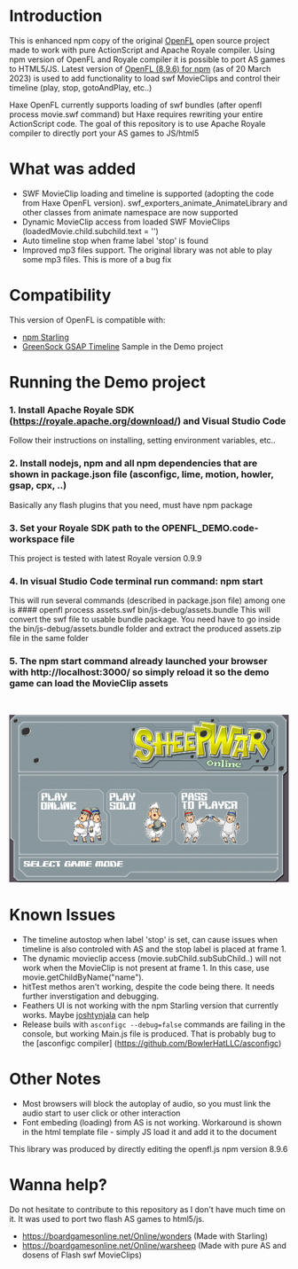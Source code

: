 <br />

Introduction
============

This is enhanced npm copy of the original [OpenFL](https://github.com/openfl/openfl) open source project made to work with pure ActionScript and Apache Royale compiler.
Using npm version of OpenFL and Royale compiler it is possible to port AS games to HTML5/JS.
Latest version of [OpenFL (8.9.6) for npm](https://www.npmjs.com/package/openfl) (as of 20 March 2023) is used to add functionality to load swf MovieClips and control their timeline (play, stop, gotoAndPlay, etc..)

Haxe OpenFL currently supports loading of swf bundles (after openfl process movie.swf command) but Haxe requires rewriting your entire ActionScript code.
The goal of this repository is to use Apache Royale compiler to directly port your AS games to JS/html5

What was added
==============

 * SWF MovieClip loading and timeline is supported (adopting the code from Haxe OpenFL version).
   swf_exporters_animate_AnimateLibrary and other classes from animate namespace are now supported
 * Dynamic MovieClip access from loaded SWF MovieClips (loadedMovie.child.subchild.text = '')
 * Auto timeline stop when frame label 'stop' is found
 * Improved mp3 files support. The original library was not able to play some mp3 files. This is more of a bug fix

 

Compatibility
=============

This version of OpenFL is compatible with:

 * [npm Starling](https://www.npmjs.com/package/starling)
 * [GreenSock GSAP Timeline](https://greensock.com/docs/v3/GSAP/Timeline) Sample in the Demo project
 
 
 

Running the Demo project
========================
### 1. Install Apache Royale SDK (https://royale.apache.org/download/) and Visual Studio Code
Follow their instructions on installing, setting environment variables, etc..

### 2. Install nodejs, npm and all npm dependencies that are shown in package.json file (asconfigc, lime, motion, howler, gsap, cpx, ..)
Basically any flash plugins that you need, must have npm package 
### 3. Set your Royale SDK path to the OPENFL_DEMO.code-workspace file
This project is tested with latest Royale version 0.9.9
### 4. In visual Studio Code terminal run command: npm start
This will run several commands (described in package.json file) among one is #### openfl process assets.swf bin/js-debug/assets.bundle
This will convert the swf file to usable bundle package.
You need have to go inside the bin/js-debug/assets.bundle folder and extract the produced assets.zip file in the same folder

### 5. The npm start command already launched your browser with http://localhost:3000/ so simply reload it so the demo game can load the MovieClip assets
<br>
<p align="center"><img src="bin/demo.png"/></p>


Known Issues
============

 * The timeline autostop when label 'stop' is set, can cause issues when timeline is also controled with AS and the stop label is placed at frame 1.
 * The dynamic movieclip access (movie.subChild.subSubChild..) will not work when the MovieClip is not present at frame 1. In this case, use movie.getChildByName("name").
 * hitTest methos aren't working, despite the code being there. It needs further inverstigation and debugging.
 * Feathers UI is not working with the npm Starling version that currently works. Maybe [joshtynjala](https://github.com/joshtynjala) can help 
 * Release buils with `asconfigc --debug=false` commands are failing in the console, but working Main.js file is produced. That is probably bug to the [asconfigc compiler] (https://github.com/BowlerHatLLC/asconfigc)

Other Notes
===========

 * Most browsers will block the autoplay of audio, so you must link the audio start to user click or other interaction
 * Font embeding (loading) from AS is not working. Workaround is shown in the html template file - simply JS load it and add it to the document  
 
This library was produced by directly editing the openfl.js npm version 8.9.6

Wanna help?
===========
Do not hesitate to contribute to this repository as I don't have much time on it.
It was used to port two flash AS games to html5/js. 
 * https://boardgamesonline.net/Online/wonders  (Made with Starling)
 * https://boardgamesonline.net/Online/warsheep (Made with pure AS and dosens of Flash swf MovieClips)